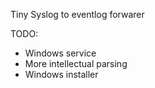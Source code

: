 Tiny Syslog to eventlog forwarer

TODO:
* Windows service
* More intellectual parsing
* Windows installer
